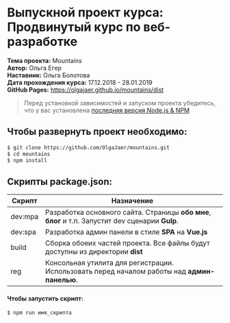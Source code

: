 # Выпускной проект курса: Продвинутый курс по веб-разработке

**Тема проекта:** Mountains </br>
**Автор:** Ольга Егер </br>
**Наставник:** Ольга Болотова </br>
**Дата прохождения курса:** 17.12.2018 - 28.01.2019</br>
**GitHub Pages:**  https://olgajaer.github.io/mountains/dist

> Перед установкой зависимостей и запуском проекта убедитесь, что у вас установлена [последняя версия Node.js & NPM](https://nodejs.org/en/download/current/)

##  Чтобы развернуть проект необходимо:
```sh
$ git clone https://github.com/OlgaJaer/mountains.git
$ cd mountains
$ npm install
```

## Скрипты package.json:

| Скрипт | Назначение |
| ------ | ------ |
| dev:mpa | Разработка основного сайта. Страницы **обо мне**, **блог** и т.п. Запустит dev сценарии **Gulp**. |
| dev:spa | Разработка админ панели в стиле **SPA** на **Vue.js** |
| build  | Сборка обоеих частей проекта. Все файлы будут доступны из директории **dist** |
| reg | Консольная утилита для регистрации. Использовать перед началом работы над **админ-панелью**. |

#### Чтобы запустить скрипт:
```sh
$ npm run имя_скрипта
```
